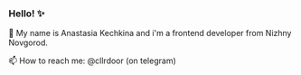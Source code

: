### Hello! ✨

<!--
**ankechkina/ankechkina** is a ✨ _special_ ✨ repository because its `README.md` (this file) appears on your GitHub profile.

Here are some ideas to get you started:

- 🔭 I’m currently working on ...
- 🌱 I’m currently learning ...
- 👯 I’m looking to collaborate on ...
- 🤔 I’m looking for help with ...
- 💬 Ask me about ...
- 📫 How to reach me: ...
- 😄 Pronouns: ...
- ⚡ Fun fact: ...
-->

:cherry_blossom: My name is Anastasia Kechkina and i'm a frontend developer from Nizhny Novgorod.

📫 How to reach me: @cllrdoor (on telegram)
